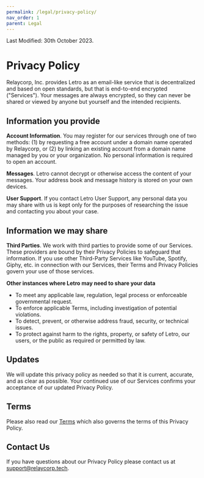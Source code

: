 ```yaml
---
permalink: /legal/privacy-policy/
nav_order: 1
parent: Legal
---
```


Last Modified: 30th October 2023.

# Privacy Policy

Relaycorp, Inc. provides Letro as an email-like service that is decentralized and based on open standards, but that is end-to-end encrypted ("Services"). Your messages are always encrypted, so they can never be shared or viewed by anyone but yourself and the intended recipients.

## Information you provide

**Account Information**. You may register for our services through one of two methods: (1) by requesting a free account under a domain name operated by Relaycorp, or (2) by linking an existing account from a domain name managed by you or your organization. No personal information is required to open an account.

**Messages**. Letro cannot decrypt or otherwise access the content of your messages. Your address book and message history is stored on your own devices.

**User Support**. If you contact Letro User Support, any personal data you may share with us is kept only for the purposes of researching the issue and contacting you about your case.

## Information we may share

**Third Parties**. We work with third parties to provide some of our Services. These providers are bound by their Privacy Policies to safeguard that information. If you use other Third-Party Services like YouTube, Spotify, Giphy, etc. in connection with our Services, their Terms and Privacy Policies govern your use of those services.

**Other instances where Letro may need to share your data**

- To meet any applicable law, regulation, legal process or enforceable governmental request.
- To enforce applicable Terms, including investigation of potential violations.
- To detect, prevent, or otherwise address fraud, security, or technical issues.
- To protect against harm to the rights, property, or safety of Letro, our users, or the public as required or permitted by law.

## Updates

We will update this privacy policy as needed so that it is current, accurate, and as clear as possible. Your continued use of our Services confirms your acceptance of our updated Privacy Policy.

## Terms

Please also read our [Terms](./tos.md) which also governs the terms of this Privacy Policy.

## Contact Us

If you have questions about our Privacy Policy please contact us at support@relaycorp.tech.

